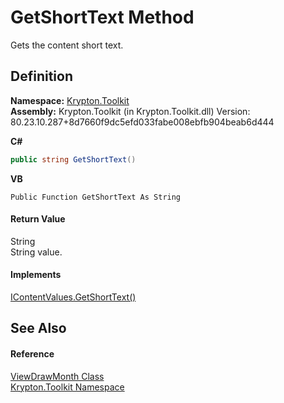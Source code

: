 # GetShortText Method


Gets the content short text.



## Definition
**Namespace:** <a href="79d2eac2-21f4-54ff-7552-b20c33c30600.md">Krypton.Toolkit</a>  
**Assembly:** Krypton.Toolkit (in Krypton.Toolkit.dll) Version: 80.23.10.287+8d7660f9dc5efd033fabe008ebfb904beab6d444

**C#**
``` C#
public string GetShortText()
```
**VB**
``` VB
Public Function GetShortText As String
```



#### Return Value
String  
String value.

#### Implements
<a href="2e5eb1a4-a595-42a1-f290-b87d8925690a.md">IContentValues.GetShortText()</a>  


## See Also


#### Reference
<a href="679f909b-b422-6b62-fcc0-34e9c0b1157a.md">ViewDrawMonth Class</a>  
<a href="79d2eac2-21f4-54ff-7552-b20c33c30600.md">Krypton.Toolkit Namespace</a>  

